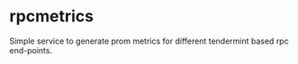 # rpcmetrics
Simple service to generate prom metrics for different tendermint based rpc end-points.
